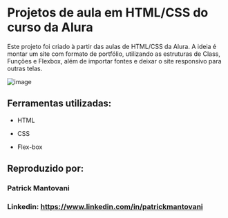 # Projetos de aula em HTML/CSS do curso da Alura

Este projeto foi criado à partir das aulas de HTML/CSS da Alura. A ideia é montar um site com formato de portfólio, utilizando as estruturas de Class, Funções e Flexbox, além de importar fontes e deixar o site responsivo para outras telas.

![image](https://user-images.githubusercontent.com/77756047/211304452-220fedf0-f91b-490f-8a65-a60ce860bc5c.png)

## Ferramentas utilizadas:

* HTML

* CSS

* Flex-box

## Reproduzido por:

### Patrick Mantovani

### Linkedin: https://www.linkedin.com/in/patrickmantovani
